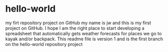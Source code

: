 # hello-world
my firt repository project on GitHub
my name is jw and this is my first project on GitHub.  I hope I am the right place to start developing a spreadsheet that automatically gets weather forecasts for places we go to kayak and/or backpack.
This readme file is version 1 and is the first branch on the hello-world repository project
